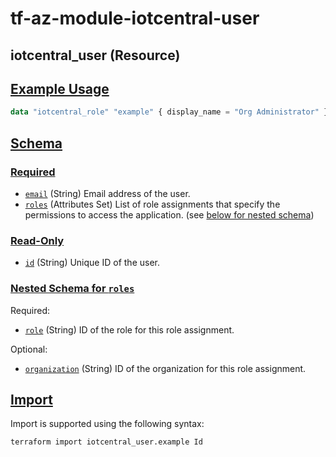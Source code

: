 # tf-az-module-iotcentral-user

## iotcentral\_user (Resource)

## [Example Usage](https://registry.terraform.io/providers/KenSpur/azure-iot-central/latest/docs/resources/user#example-usage)

```terraform
data "iotcentral_role" "example" { display_name = "Org Administrator" } resource "iotcentral_organization" "example" { id = "example" display_name = "Example" } resource "iotcentral_user" "example" { email = "example@example.net" roles = [ { role = data.iotcentral_role.example.id organization = iotcentral_organization.example.id } ] }
```

## [Schema](https://registry.terraform.io/providers/KenSpur/azure-iot-central/latest/docs/resources/user#schema)

### [Required](https://registry.terraform.io/providers/KenSpur/azure-iot-central/latest/docs/resources/user#required)

-   [`email`](https://registry.terraform.io/providers/KenSpur/azure-iot-central/latest/docs/resources/user#email-1) (String) Email address of the user.
-   [`roles`](https://registry.terraform.io/providers/KenSpur/azure-iot-central/latest/docs/resources/user#roles-1) (Attributes Set) List of role assignments that specify the permissions to access the application. (see [below for nested schema](https://registry.terraform.io/providers/KenSpur/azure-iot-central/latest/docs/resources/user#nestedatt--roles))

### [Read-Only](https://registry.terraform.io/providers/KenSpur/azure-iot-central/latest/docs/resources/user#read-only)

-   [`id`](https://registry.terraform.io/providers/KenSpur/azure-iot-central/latest/docs/resources/user#id-1) (String) Unique ID of the user.

### [Nested Schema for `roles`](https://registry.terraform.io/providers/KenSpur/azure-iot-central/latest/docs/resources/user#nested-schema-for-roles)

Required:

-   [`role`](https://registry.terraform.io/providers/KenSpur/azure-iot-central/latest/docs/resources/user#role-1) (String) ID of the role for this role assignment.

Optional:

-   [`organization`](https://registry.terraform.io/providers/KenSpur/azure-iot-central/latest/docs/resources/user#organization-1) (String) ID of the organization for this role assignment.

## [Import](https://registry.terraform.io/providers/KenSpur/azure-iot-central/latest/docs/resources/user#import)

Import is supported using the following syntax:

```shell
terraform import iotcentral_user.example Id
```